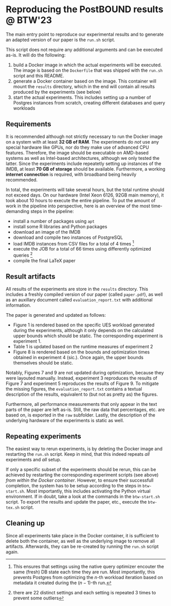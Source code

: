 # Reproducing the PostBOUND results @ BTW'23

The main entry point to reproduce our experimental results and to generate an adapted version of our paper is the
`run.sh` script.

This script does not require any additional arguments and can be executed as-is. It will do the following:

1. build a Docker image in which the actual experiments will be executed. The image is based on the `Dockerfile` that
was shipped with the `run.sh` script and this README.
2. generate a Docker container based on the image. This container will mount the `results` directory, which in the end
will contain all results produced by the experiments (see below)
3. start the actual experiments. This includes setting up a number of Postgres instances from scratch, creating
different databases and query workloads


## Requirements

It is recommended although not strictly necessary to run the Docker image on a system with at least **32 GB of RAM**.
The experiments do _not_ use any special hardware like GPUs, nor do they make use of advanced CPU features. Therefore,
the image should be executable on AMD-based systems as well as Intel-based architectures, although we only tested the
latter. Since the experiments include repeatetly setting up instances of the IMDB, at least **70 GB of storage** should
be available. Furthermore, a working **internet connection** is required, with broadband being heavily recommended.

In total, the experiments will take several hours, but the total runtime should not exceed days. On our hardware
(Intel Xeon 6126, 92GB main memory),
it took about 10 hours to execute the entire pipeline. To put the amount of work in the pipeline into perspective,
here is an overview of the most time-demanding steps in the pipeline:

- install a number of packages using `apt`
- install some R libraries and Python packages
- download an image of the IMDB
- download and compile two instances of PostgreSQL
- load IMDB instances from CSV files for a total of 4 times [^fn-imdb]
- execute the JOB for a total of 66 times using differently optimized queries [^fn-job]
- compile the final LaTeX paper

[^fn-imdb]: This ensures that settings using the native query optimizer encouter the same (fresh) DB state each time
they are run. Most importantly, this prevents Postgres from optimizing the $n$-th workload iteration based on metadata
it created during the $(n-1)$-th run.
[^fn-job]: there are 22 distinct settings and each setting is repeated 3 times to prevent some outliers


## Result artifacts

All results of the experiments are store in the `results` directory. This includes a freshly compiled version of our
paper (called `paper.pdf`), as well as an auxillary document called `evaluation_report.txt` with additional information.

The paper is generated and updated as follows:

- Figure 1 is rendered based on the specific UES workload generated during the experiments, although it only depends
on the calculated upper bounds which should be static. The corresponding experiment is experiment 1.
- Table 1 is updated based on the runtime measures of experiment 2
- Figure 8 is rendered based on the bounds and optimization times obtained in experiment 4 (sic.). Once again, the
upper bounds themselves should be static.

Notably, Figures 7 and 9 are not updated during optimization, because they were layouted manually. Instead, experiment
3 reproduces the results of Figure 7 and experiment 5 reproduces the results of Figure 9. To mitigate the missing
figures, the `evaluation_report.txt` contains a textual description of the results, equivalent to (but not as pretty
as) the figures.

Furthermore, all performance measurements that only appear in the text parts of the paper are left as-is. Still, the
raw data that percentages, etc. are based on, is exported in the `raw` subfolder. Lastly, the description of the
underlying hardware of the experiments is static as well.


## Repeating experiments

The easiest way to rerun experiments, is by deleting the Docker image and restarting the `run.sh` script. Keep in mind,
that this indeed repeats _all_ experiments and _all_ setup.

If only a specific subset of the experiments should be rerun, this can be achieved by restarting the corresponding
experiment scripts (see above) _from within the Docker container_. However, to ensure their successfull completion,
the system has to be setup according to the steps in `btw-start.sh`. Most importantly, this includes activating the
Python virtual environment. If in doubt, take a look at the commands in the `btw-start.sh` script. To export the results
and update the paper, etc., execute the `btw-tex.sh` script.


## Cleaning up

Since all experiments take place in the Docker container, it is sufficient to delete both the container, as well as the
underlying image to remove all artifacts. Afterwards, they can be re-created by running the `run.sh` script again.
